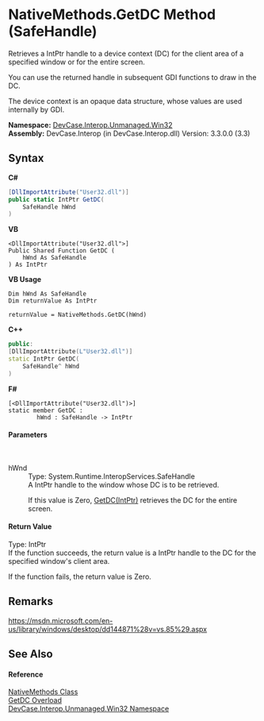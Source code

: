 # NativeMethods.GetDC Method (SafeHandle)
 

Retrieves a IntPtr handle to a device context (DC) for the client area of a specified window or for the entire screen. 

 You can use the returned handle in subsequent GDI functions to draw in the DC. 

 The device context is an opaque data structure, whose values are used internally by GDI.

**Namespace:**&nbsp;<a href="N_DevCase_Interop_Unmanaged_Win32">DevCase.Interop.Unmanaged.Win32</a><br />**Assembly:**&nbsp;DevCase.Interop (in DevCase.Interop.dll) Version: 3.3.0.0 (3.3)

## Syntax

**C#**<br />
``` C#
[DllImportAttribute("User32.dll")]
public static IntPtr GetDC(
	SafeHandle hWnd
)
```

**VB**<br />
``` VB
<DllImportAttribute("User32.dll">]
Public Shared Function GetDC ( 
	hWnd As SafeHandle
) As IntPtr
```

**VB Usage**<br />
``` VB Usage
Dim hWnd As SafeHandle
Dim returnValue As IntPtr

returnValue = NativeMethods.GetDC(hWnd)
```

**C++**<br />
``` C++
public:
[DllImportAttribute(L"User32.dll")]
static IntPtr GetDC(
	SafeHandle^ hWnd
)
```

**F#**<br />
``` F#
[<DllImportAttribute("User32.dll")>]
static member GetDC : 
        hWnd : SafeHandle -> IntPtr 

```


#### Parameters
&nbsp;<dl><dt>hWnd</dt><dd>Type: System.Runtime.InteropServices.SafeHandle<br />A IntPtr handle to the window whose DC is to be retrieved. 

 If this value is Zero, <a href="M_DevCase_Interop_Unmanaged_Win32_NativeMethods_GetDC">GetDC(IntPtr)</a> retrieves the DC for the entire screen.</dd></dl>

#### Return Value
Type: IntPtr<br />If the function succeeds, the return value is a IntPtr handle to the DC for the specified window's client area. 

 If the function fails, the return value is Zero.

## Remarks
<a href="https://msdn.microsoft.com/en-us/library/windows/desktop/dd144871%28v=vs.85%29.aspx" target="_blank">https://msdn.microsoft.com/en-us/library/windows/desktop/dd144871%28v=vs.85%29.aspx</a>

## See Also


#### Reference
<a href="T_DevCase_Interop_Unmanaged_Win32_NativeMethods">NativeMethods Class</a><br /><a href="Overload_DevCase_Interop_Unmanaged_Win32_NativeMethods_GetDC">GetDC Overload</a><br /><a href="N_DevCase_Interop_Unmanaged_Win32">DevCase.Interop.Unmanaged.Win32 Namespace</a><br />